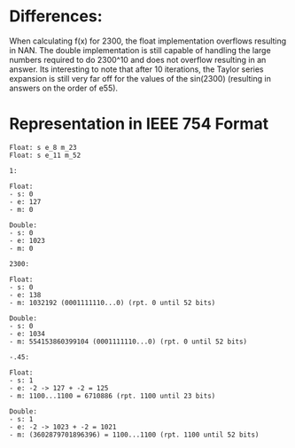 # Differences:

When calculating f(x) for 2300, the float implementation overflows resulting in 
NAN. The double implementation is still capable of handling the large numbers 
required to do 2300^10 and does not overflow resulting in an answer. Its interesting
to note that after 10 iterations, the Taylor series expansion is still very far
off for the values of the sin(2300) (resulting in answers on the order of e55).

# Representation in IEEE 754 Format
```
Float: s e_8 m_23
Float: s e_11 m_52

1: 

Float: 
- s: 0 
- e: 127
- m: 0

Double: 
- s: 0 
- e: 1023
- m: 0

2300:

Float: 
- s: 0
- e: 138
- m: 1032192 (0001111110...0) (rpt. 0 until 52 bits)

Double: 
- s: 0
- e: 1034
- m: 554153860399104 (0001111110...0) (rpt. 0 until 52 bits)

-.45:

Float: 
- s: 1
- e: -2 -> 127 + -2 = 125
- m: 1100...1100 = 6710886 (rpt. 1100 until 23 bits)

Double: 
- s: 1
- e: -2 -> 1023 + -2 = 1021
- m: (3602879701896396) = 1100...1100 (rpt. 1100 until 52 bits)
```


